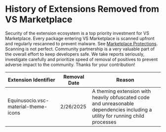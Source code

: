 # History of Extensions Removed from VS Marketplace

Security of the extension ecosystem is a top priority investment for VS Marketplace. 
Every package entering VS Marketplace is scanned upfront and regularly rescanned to prevent malware. See [Marketplace Protections](https://code.visualstudio.com/docs/editor/extension-runtime-security#_marketplace-protections).
Scanning is not perfect. Community partnership is a very valuable part of the overall effort to keep developers safe. We take reports seriously, investigate carefully and prioritize speed of removal of positives to prevent adverse impact to the community. Thanks for your contribution!


| Extension Identifier                  | Removal Date | Reason                                                                                       |
|---------------------------------------|--------------|----------------------------------------------------------------------------------------------|
| Equinusocio.vsc-material-theme-icons  | 2/26/2025    | A theming extension with heavily obfuscated code and unreasonable dependencies including a utility for running child processes |
